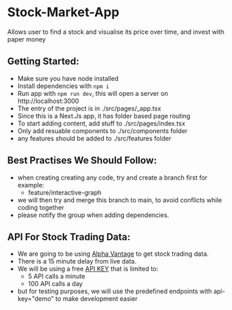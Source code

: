 # Stock-Market-App

Allows user to find a stock and visualise its price over time, and invest with paper money

## Getting Started:

-   Make sure you have node installed
-   Install dependencies with `npm i`
-   Run app with `npm run dev`, this will open a server on http://localhost:3000
-   The entry of the project is in ./src/pages/\_app.tsx
-   Since this is a Next.Js app, it has folder based page routing
-   To start adding content, add stuff to ./src/pages/index.tsx
-   Only add resuable components to ./src/components folder
-   any features should be added to ./src/features folder

## Best Practises We Should Follow:

-   when creating creating any code, try and create a branch first for example:
    -   feature/interactive-graph
-   we will then try and merge this branch to main, to avoid conflicts while coding together
-   please notify the group when adding dependencies.

## API For Stock Trading Data:

-   We are going to be using [Alpha Vantage](https://www.alphavantage.co/) to get stock trading data.
-   There is a 15 minute delay from live data.
-   We will be using a free [API KEY](https://www.alphavantage.co/support/#api-key) that is limited to:
    -   5 API calls a minute
    -   100 API calls a day
-   but for testing purposes, we will use the predefined endpoints with api-key="demo" to make development easier
